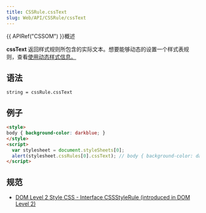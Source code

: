 ```yaml
---
title: CSSRule.cssText
slug: Web/API/CSSRule/cssText
---
```

{{ APIRef("CSSOM") }}概述

**cssText** 返回样式规则所包含的实际文本。想要能够动态的设置一个样式表规则，查看[使用动态样式信息。](/zh-CN/docs/DOM/Using_dynamic_styling_information)

## 语法

```plain
string = cssRule.cssText
```

## 例子

```html
<style>
body { background-color: darkblue; }
</style>
<script>
  var stylesheet = document.styleSheets[0];
  alert(stylesheet.cssRules[0].cssText); // body { background-color: darkblue; }
</script>
```

## 规范

- [DOM Level 2 Style CSS - Interface CSSStyleRule (introduced in DOM Level 2)](http://www.w3.org/TR/DOM-Level-2-Style/css.html#CSS-CSSRule)
